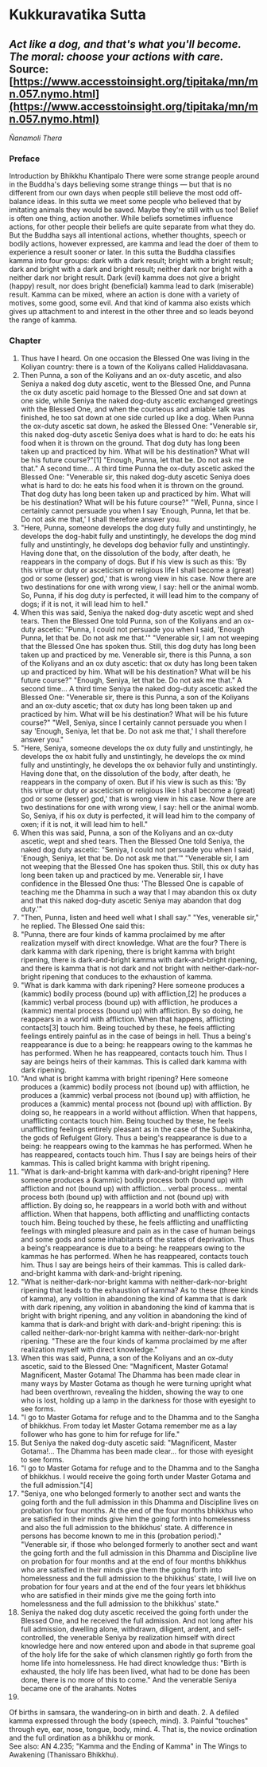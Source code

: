 # Kukkuravatika Sutta
*Act like a dog, and that's what you'll become. The moral: choose your actions with care.*
Source: [https://www.accesstoinsight.org/tipitaka/mn/mn.057.nymo.html](https://www.accesstoinsight.org/tipitaka/mn/mn.057.nymo.html)
---
*Ñanamoli Thera*
### Preface
Introduction
by Bhikkhu Khantipalo
There were some strange people around in the Buddha's days believing some strange things — but that is no different from our own days when people still believe the most odd off-balance ideas. In this sutta we meet some people who believed that by imitating animals they would be saved. Maybe they're still with us too!
Belief is often one thing, action another. While beliefs sometimes influence actions, for other people their beliefs are quite separate from what they do. But the Buddha says all intentional actions, whether thoughts, speech or bodily actions, however expressed, are kamma and lead the doer of them to experience a result sooner or later. In this sutta the Buddha classifies kamma into four groups:
dark with a dark result;
bright with a bright result;
dark and bright with a dark and bright result;
neither dark nor bright with a neither dark nor bright result.
Dark (evil) kamma does not give a bright (happy) result, nor does bright (beneficial) kamma lead to dark (miserable) result. Kamma can be mixed, where an action is done with a variety of motives, some good, some evil. And that kind of kamma also exists which gives up attachment to and interest in the other three and so leads beyond the range of kamma.
### Chapter
1. Thus have I heard. On one occasion the Blessed One was living in the Koliyan country: there is a town of the Koliyans called Haliddavasana.
2. Then Punna, a son of the Koliyans and an ox-duty ascetic, and also Seniya a naked dog duty ascetic, went to the Blessed One, and Punna the ox duty ascetic paid homage to the Blessed One and sat down at one side, while Seniya the naked dog-duty ascetic exchanged greetings with the Blessed One, and when the courteous and amiable talk was finished, he too sat down at one side curled up like a dog. When Punna the ox-duty ascetic sat down, he asked the Blessed One: "Venerable sir, this naked dog-duty ascetic Seniya does what is hard to do: he eats his food when it is thrown on the ground. That dog duty has long been taken up and practiced by him. What will be his destination? What will be his future course?"[1]
"Enough, Punna, let that be. Do not ask me that."
A second time... A third time Punna the ox-duty ascetic asked the Blessed One: "Venerable sir, this naked dog-duty ascetic Seniya does what is hard to do: he eats his food when it is thrown on the ground. That dog duty has long been taken up and practiced by him. What will be his destination? What will be his future course?"
"Well, Punna, since I certainly cannot persuade you when I say 'Enough, Punna, let that be. Do not ask me that,' I shall therefore answer you.
3. "Here, Punna, someone develops the dog duty fully and unstintingly, he develops the dog-habit fully and unstintingly, he develops the dog mind fully and unstintingly, he develops dog behavior fully and unstintingly. Having done that, on the dissolution of the body, after death, he reappears in the company of dogs. But if his view is such as this: 'By this virtue or duty or asceticism or religious life I shall become a (great) god or some (lesser) god,' that is wrong view in his case. Now there are two destinations for one with wrong view, I say: hell or the animal womb. So, Punna, if his dog duty is perfected, it will lead him to the company of dogs; if it is not, it will lead him to hell."
4. When this was said, Seniya the naked dog-duty ascetic wept and shed tears. Then the Blessed One told Punna, son of the Koliyans and an ox-duty ascetic: "Punna, I could not persuade you when I said, 'Enough Punna, let that be. Do not ask me that.'"
"Venerable sir, I am not weeping that the Blessed One has spoken thus. Still, this dog duty has long been taken up and practiced by me. Venerable sir, there is this Punna, a son of the Koliyans and an ox duty ascetic: that ox duty has long been taken up and practiced by him. What will be his destination? What will be his future course?"
"Enough, Seniya, let that be. Do not ask me that." A second time... A third time Seniya the naked dog-duty ascetic asked the Blessed One: "Venerable sir, there is this Punna, a son of the Koliyans and an ox-duty ascetic; that ox duty has long been taken up and practiced by him. What will be his destination? What will be his future course?"
"Well, Seniya, since I certainly cannot persuade you when I say 'Enough, Seniya, let that be. Do not ask me that,' I shall therefore answer you."
5. "Here, Seniya, someone develops the ox duty fully and unstintingly, he develops the ox habit fully and unstintingly, he develops the ox mind fully and unstintingly, he develops the ox behavior fully and unstintingly. Having done that, on the dissolution of the body, after death, he reappears in the company of oxen. But if his view is such as this: 'By this virtue or duty or asceticism or religious like I shall become a (great) god or some (lesser) god,' that is wrong view in his case. Now there are two destinations for one with wrong view, I say: hell or the animal womb. So, Seniya, if his ox duty is perfected, it will lead him to the company of oxen; if it is not, it will lead him to hell."
6. When this was said, Punna, a son of the Koliyans and an ox-duty ascetic, wept and shed tears. Then the Blessed One told Seniya, the naked dog duty ascetic: "Seniya, I could not persuade you when I said, 'Enough, Seniya, let that be. Do not ask me that.'"
"Venerable sir, I am not weeping that the Blessed One has spoken thus. Still, this ox duty has long been taken up and practiced by me. Venerable sir, I have confidence in the Blessed One thus: 'The Blessed One is capable of teaching me the Dhamma in such a way that I may abandon this ox duty and that this naked dog-duty ascetic Seniya may abandon that dog duty.'"
7. "Then, Punna, listen and heed well what I shall say."
"Yes, venerable sir," he replied. The Blessed One said this:
8. "Punna, there are four kinds of kamma proclaimed by me after realization myself with direct knowledge. What are the four? There is dark kamma with dark ripening, there is bright kamma with bright ripening, there is dark-and-bright kamma with dark-and-bright ripening, and there is kamma that is not dark and not bright with neither-dark-nor-bright ripening that conduces to the exhaustion of kamma.
9. "What is dark kamma with dark ripening? Here someone produces a (kammic) bodily process (bound up) with affliction,[2] he produces a (kammic) verbal process (bound up) with affliction, he produces a (kammic) mental process (bound up) with affliction. By so doing, he reappears in a world with affliction. When that happens, afflicting contacts[3] touch him. Being touched by these, he feels afflicting feelings entirely painful as in the case of beings in hell. Thus a being's reappearance is due to a being: he reappears owing to the kammas he has performed. When he has reappeared, contacts touch him. Thus I say are beings heirs of their kammas. This is called dark kamma with dark ripening.
10. "And what is bright kamma with bright ripening? Here someone produces a (kammic) bodily process not (bound up) with affliction, he produces a (kammic) verbal process not (bound up) with affliction, he produces a (kammic) mental process not (bound up) with affliction. By doing so, he reappears in a world without affliction. When that happens, unafflicting contacts touch him. Being touched by these, he feels unafflicting feelings entirely pleasant as in the case of the Subhakinha, the gods of Refulgent Glory. Thus a being's reappearance is due to a being: he reappears owing to the kammas he has performed. When he has reappeared, contacts touch him. Thus I say are beings heirs of their kammas. This is called bright kamma with bright ripening.
11. "What is dark-and-bright kamma with dark-and-bright ripening? Here someone produces a (kammic) bodily process both (bound up) with affliction and not (bound up) with affliction... verbal process... mental process both (bound up) with affliction and not (bound up) with affliction. By doing so, he reappears in a world both with and without affliction. When that happens, both afflicting and unafflicting contacts touch him. Being touched by these, he feels afflicting and unafflicting feelings with mingled pleasure and pain as in the case of human beings and some gods and some inhabitants of the states of deprivation. Thus a being's reappearance is due to a being: he reappears owing to the kammas he has performed. When he has reappeared, contacts touch him. Thus I say are beings heirs of their kammas. This is called dark-and-bright kamma with dark-and-bright ripening.
12. "What is neither-dark-nor-bright kamma with neither-dark-nor-bright ripening that leads to the exhaustion of kamma? As to these (three kinds of kamma), any volition in abandoning the kind of kamma that is dark with dark ripening, any volition in abandoning the kind of kamma that is bright with bright ripening, and any volition in abandoning the kind of kamma that is dark-and bright with dark-and-bright ripening: this is called neither-dark-nor-bright kamma with neither-dark-nor-bright ripening.
"These are the four kinds of kamma proclaimed by me after realization myself with direct knowledge."
13. When this was said, Punna, a son of the Koliyans and an ox-duty ascetic, said to the Blessed One: "Magnificent, Master Gotama! Magnificent, Master Gotama! The Dhamma has been made clear in many ways by Master Gotama as though he were turning upright what had been overthrown, revealing the hidden, showing the way to one who is lost, holding up a lamp in the darkness for those with eyesight to see forms.
14. "I go to Master Gotama for refuge and to the Dhamma and to the Sangha of bhikkhus. From today let Master Gotama remember me as a lay follower who has gone to him for refuge for life."
15. But Seniya the naked dog-duty ascetic said: "Magnificent, Master Gotama!... The Dhamma has been made clear... for those with eyesight to see forms.
16. "I go to Master Gotama for refuge and to the Dhamma and to the Sangha of bhikkhus. I would receive the going forth under Master Gotama and the full admission."[4]
17. "Seniya, one who belonged formerly to another sect and wants the going forth and the full admission in this Dhamma and Discipline lives on probation for four months. At the end of the four months bhikkhus who are satisfied in their minds give him the going forth into homelessness and also the full admission to the bhikkhus' state. A difference in persons has become known to me in this (probation period)."
"Venerable sir, if those who belonged formerly to another sect and want the going forth and the full admission in this Dhamma and Discipline live on probation for four months and at the end of four months bhikkhus who are satisfied in their minds give them the going forth into homelessness and the full admission to the bhikkhus' state, I will live on probation for four years and at the end of the four years let bhikkhus who are satisfied in their minds give me the going forth into homelessness and the full admission to the bhikkhus' state."
18. Seniya the naked dog duty ascetic received the going forth under the Blessed One, and he received the full admission. And not long after his full admission, dwelling alone, withdrawn, diligent, ardent, and self-controlled, the venerable Seniya by realization himself with direct knowledge here and now entered upon and abode in that supreme goal of the holy life for the sake of which clansmen rightly go forth from the home life into homelessness. He had direct knowledge thus: "Birth is exhausted, the holy life has been lived, what had to be done has been done, there is no more of this to come."
And the venerable Seniya became one of the arahants.
Notes
1.
Of births in samsara, the wandering-on in birth and death.
2.
A defiled kamma expressed through the body (speech, mind).
3.
Painful "touches" through eye, ear, nose, tongue, body, mind.
4.
That is, the novice ordination and the full ordination as a bhikkhu or monk.	
See also: AN 4.235; "Kamma and the Ending of Kamma" in The Wings to Awakening (Thanissaro Bhikkhu).